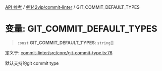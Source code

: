 [API 参考](../wiki/Home) / [@142vip/commit-linter](../wiki/@142vip.commit-linter) / GIT\_COMMIT\_DEFAULT\_TYPES

# 变量: GIT\_COMMIT\_DEFAULT\_TYPES

> `const` **GIT\_COMMIT\_DEFAULT\_TYPES**: `string`\[]

定义于: [commit-linter/src/core/git-commit-type.ts:76](https://github.com/142vip/core-x/blob/58a4aca72f73ebc92491a458c9b83754486dc296/packages/commit-linter/src/core/git-commit-type.ts#L76)

默认支持的git commit type
